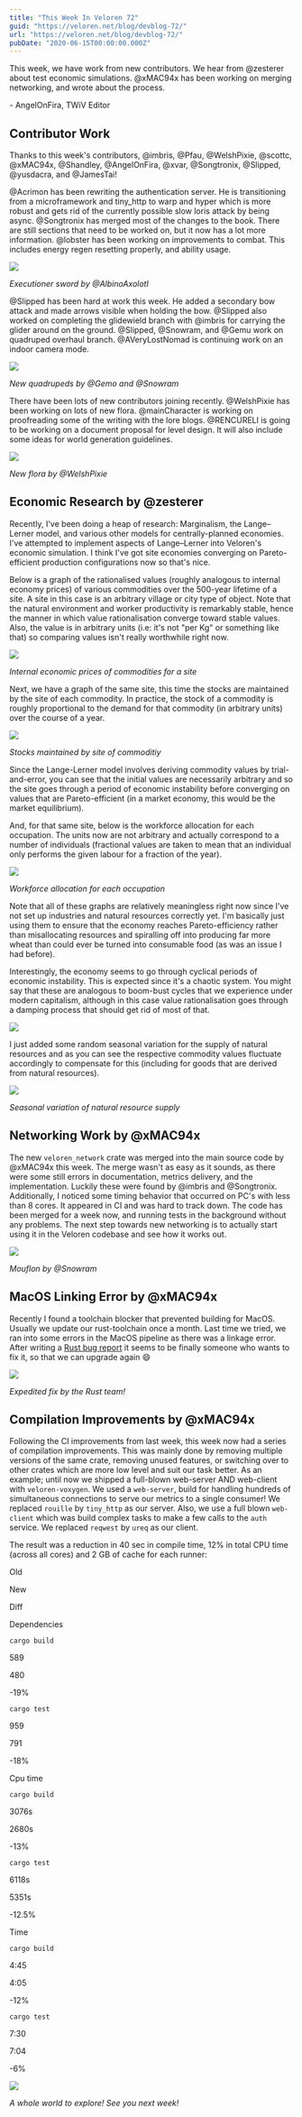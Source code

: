 ```yaml
---
title: "This Week In Veloren 72"
guid: "https://veloren.net/blog/devblog-72/"
url: "https://veloren.net/blog/devblog-72/"
pubDate: "2020-06-15T00:00:00.000Z"
---
```


This week, we have work from new contributors. We hear from @zesterer about test economic simulations. @xMAC94x has been working on merging networking, and wrote about the process.

\- AngelOnFira, TWiV Editor

Contributor Work
----------------

Thanks to this week's contributors, @imbris, @Pfau, @WelshPixie, @scottc, @xMAC94x, @Shandley, @AngelOnFira, @xvar, @Songtronix, @Slipped, @yusdacra, and @JamesTai!

@Acrimon has been rewriting the authentication server. He is transitioning from a microframework and tiny\_http to warp and hyper which is more robust and gets rid of the currently possible slow loris attack by being async. @Songtronix has merged most of the changes to the book. There are still sections that need to be worked on, but it now has a lot more information. @lobster has been working on improvements to combat. This includes energy regen resetting properly, and ability usage.

![](https://s3.eu-central-2.wasabisys.com/veloren-blog/cdn/597826574095613962/722259515948400680/snap2020-06-15-21-19-34.png)

_Executioner sword by @AlbinoAxolotl_

@Slipped has been hard at work this week. He added a secondary bow attack and made arrows visible when holding the bow. @Slipped also worked on completing the glidewield branch with @imbris for carrying the glider around on the ground. @Slipped, @Snowram, and @Gemu work on quadruped overhaul branch. @AVeryLostNomad is continuing work on an indoor camera mode.

![](https://s3.eu-central-2.wasabisys.com/veloren-blog/cdn/597826574095613962/722135183096283217/new_mobs.png)

_New quadrupeds by @Gemo and @Snowram_

There have been lots of new contributors joining recently. @WelshPixie has been working on lots of new flora. @mainCharacter is working on proofreading some of the writing with the lore blogs. @RENCURELI is going to be working on a document proposal for level design. It will also include some ideas for world generation guidelines.

![](https://s3.eu-central-2.wasabisys.com/veloren-blog/cdn/634860358623821835/722085100191481866/Screenshot_from_2020-06-15_15-27-43.png)

_New flora by @WelshPixie_

Economic Research by @zesterer
------------------------------

Recently, I've been doing a heap of research: Marginalism, the Lange–Lerner model, and various other models for centrally-planned economies. I've attempted to implement aspects of Lange–Lerner into Veloren's economic simulation. I think I've got site economies converging on Pareto-efficient production configurations now so that's nice.

Below is a graph of the rationalised values (roughly analogous to internal economy prices) of various commodities over the 500-year lifetime of a site. A site in this case is an arbitrary village or city type of object. Note that the natural environment and worker productivity is remarkably stable, hence the manner in which value rationalisation converge toward stable values. Also, the value is in arbitrary units (i.e: it's not "per Kg" or something like that) so comparing values isn't really worthwhile right now.

![](https://s3.eu-central-2.wasabisys.com/veloren-blog/cdn/597826574095613962/722069822942478356/unknown.png)

_Internal economic prices of commodities for a site_

Next, we have a graph of the same site, this time the stocks are maintained by the site of each commodity. In practice, the stock of a commodity is roughly proportional to the demand for that commodity (in arbitrary units) over the course of a year.

![](https://s3.eu-central-2.wasabisys.com/veloren-blog/cdn/597826574095613962/722070320907026492/unknown.png)

_Stocks maintained by site of commoditiy_

Since the Lange-Lerner model involves deriving commodity values by trial-and-error, you can see that the initial values are necessarily arbitrary and so the site goes through a period of economic instability before converging on values that are Pareto-efficient (in a market economy, this would be the market equilibrium).

And, for that same site, below is the workforce allocation for each occupation. The units now are not arbitrary and actually correspond to a number of individuals (fractional values are taken to mean that an individual only performs the given labour for a fraction of the year).

![](https://s3.eu-central-2.wasabisys.com/veloren-blog/cdn/597826574095613962/722071319591780352/unknown.png)

_Workforce allocation for each occupation_

Note that all of these graphs are relatively meaningless right now since I've not set up industries and natural resources correctly yet. I'm basically just using them to ensure that the economy reaches Pareto-efficiency rather than misallocating resources and spiralling off into producing far more wheat than could ever be turned into consumable food (as was an issue I had before).

Interestingly, the economy seems to go through cyclical periods of economic instability. This is expected since it's a chaotic system. You might say that these are analogous to boom-bust cycles that we experience under modern capitalism, although in this case value rationalisation goes through a damping process that should get rid of most of that.

![](https://s3.eu-central-2.wasabisys.com/veloren-blog/cdn/597826574095613962/722072600490016888/unknown.png)

I just added some random seasonal variation for the supply of natural resources and as you can see the respective commodity values fluctuate accordingly to compensate for this (including for goods that are derived from natural resources).

![](https://s3.eu-central-2.wasabisys.com/veloren-blog/cdn/597826574095613962/722075466030252102/unknown.png)

_Seasonal variation of natural resource supply_

Networking Work by @xMAC94x
---------------------------

The new `veloren_network` crate was merged into the main source code by @xMAC94x this week. The merge wasn't as easy as it sounds, as there were some still errors in documentation, metrics delivery, and the implementation. Luckily these were found by @imbris and @Songtronix. Additionally, I noticed some timing behavior that occurred on PC's with less than 8 cores. It appeared in CI and was hard to track down. The code has been merged for a week now, and running tests in the background without any problems. The next step towards new networking is to actually start using it in the Veloren codebase and see how it works out.

![](https://s3.eu-central-2.wasabisys.com/veloren-blog/cdn/597826574095613962/722135150397227148/mouflon.png)

_Mouflon by @Snowram_

MacOS Linking Error by @xMAC94x
-------------------------------

Recently I found a toolchain blocker that prevented building for MacOS. Usually we update our rust-toolchain once a month. Last time we tried, we ran into some errors in the MacOS pipeline as there was a linkage error. After writing a [Rust bug report](https://github.com/rust-lang/rust/issues/73370) it seems to be finally someone who wants to fix it, so that we can upgrade again 😄

![](https://s3.eu-central-2.wasabisys.com/veloren-blog/cdn/540224034412036099/722497316803575858/unknown.png)

_Expedited fix by the Rust team!_

Compilation Improvements by @xMAC94x
------------------------------------

Following the CI improvements from last week, this week now had a series of compilation improvements. This was mainly done by removing multiple versions of the same crate, removing unused features, or switching over to other crates which are more low level and suit our task better. As an example; until now we shipped a full-blown web-server AND web-client with `veloren-voxygen`. We used a `web-server`, build for handling hundreds of simultaneous connections to serve our metrics to a single consumer! We replaced `rouille` by `tiny_http` as our server. Also, we use a full blown `web-client` which was build complex tasks to make a few calls to the `auth` service. We replaced `reqwest` by `ureq` as our client.

The result was a reduction in 40 sec in compile time, 12% in total CPU time (across all cores) and 2 GB of cache for each runner:

Old

New

Diff

Dependencies

`cargo build`

589

480

\-19%

`cargo test`

959

791

\-18%

Cpu time

`cargo build`

3076s

2680s

\-13%

`cargo test`

6118s

5351s

\-12.5%

Time

`cargo build`

4:45

4:05

\-12%

`cargo test`

7:30

7:04

\-6%

![](https://s3.eu-central-2.wasabisys.com/veloren-blog/cdn/634860358623821835/722499152604430456/Screenshot_from_2020-06-15_15-30-59.png)

_A whole world to explore! See you next week!_